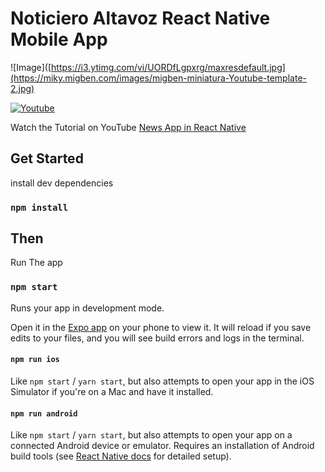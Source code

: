 # Noticiero Altavoz React Native Mobile App

![Image]([https://i3.ytimg.com/vi/UORDfLgpxrg/maxresdefault.jpg](https://miky.migben.com/images/migben-miniatura-Youtube-template-2.jpg)

  
  <p align="left">
    <a href="https://www.youtube.com/channel/UCjlkqfaLpp-Ird787uzGCdw/?sub_confirmation=1"><img alt="Youtube" title="Youtube"  src="https://img.shields.io/badge/-Subscribe-red?style=for-the-badge&logo=youtube&logoColor=white"/></a>
    <p>
      Watch the Tutorial on YouTube <a href="[https://www.youtube.com/playlist?list=PLvIpPQPabN8JtF9MLcI2UCcmXMENRgx-U](https://youtu.be/hnoullGuo74)" target="_blank">News App in React Native</a>
    </p>
    
  </p>
  

## Get Started

install dev dependencies

### `npm install`

## Then

Run The app

### `npm start`

Runs your app in development mode.

Open it in the [Expo app](https://expo.io) on your phone to view it. It will reload if you save edits to your files, and you will see build errors and logs in the terminal.

#### `npm run ios`

Like `npm start` / `yarn start`, but also attempts to open your app in the iOS Simulator if you're on a Mac and have it installed.

#### `npm run android`

Like `npm start` / `yarn start`, but also attempts to open your app on a connected Android device or emulator. Requires an installation of Android build tools (see [React Native docs](https://facebook.github.io/react-native/docs/getting-started.html) for detailed setup).

